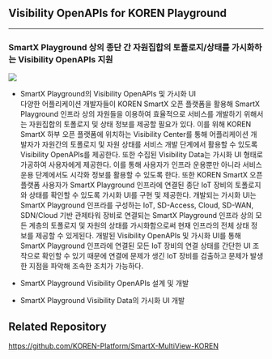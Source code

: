 ## Visibility OpenAPIs for KOREN Playground
--------------------------------------------
### SmartX Playground 상의 종단 간 자원집합의 토폴로지/상태를 가시화하는 Visibility OpenAPIs 지원

![](https://github.com/KOREN-Platform/Platform/blob/master/Images/2-2.png)

- SmartX Playground의 Visibility OpenAPIs 및 가시화 UI  
  다양한 어플리케이션 개발자들이 KOREN SmartX 오픈 플랫폼을 활용해 SmartX Playground 인프라 상의 자원들을 이용하여 효율적으로 서비스를 개발하기 위해서는 자원집합의 토폴로지 및 상태 정보를 제공할 필요가 있다. 이를 위해 KOREN SmartX 하부 오픈 플랫폼에 위치하는 Visibility Center를 통해 어플리케이션 개발자가 자원간의 토폴로지 및 자원 상태를 서비스 개발 단계에서 활용할 수 있도록 Visibility OpenAPIs를 제공한다. 또한 수집된 Visibility Data는 가시화 UI 형태로 가공하여 사용자에게 제공한다. 이를 통해 사용자가 인프라 운용뿐만 아니라 서비스 운용 단계에서도 시각화 정보를 활용할 수 있도록 한다. 또한 KOREN SmartX 오픈 플랫폼 사용자가 SmartX Playground 인프라에 연결된 종단 IoT 장비의 토폴로지와 상태를 확인할 수 있도록 가시화 UI를 구현 및 제공한다. 개발되는 가시화 UI는 SmartX Playground 인프라를 구성하는 IoT, SD-Access, Cloud, SD-WAN, SDN/Cloud 기반 관제타워 장비로 연결되는 SmartX Playground 인프라 상의 모든 계층의 토폴로지 및 자원의 상태를 가시화함으로써 현재 인프라의 전체 상태 정보를 제공할 수 있게된다. 개발된 Visibility OpenAPIs 및 가시화 UI를 통해 SmartX Playground 인프라에 연결된 모든 IoT 장비의 연결 상태를 간단한 UI 조작으로 확인할 수 있기 때문에 연결에 문제가 생긴 IoT 장비를 검출하고 문제가 발생한 지점을 파악해 조속한 조치가 가능하다.

- SmartX Playground Visibility OpenAPIs 설계 및 개발

- SmartX Playground Visibility Data의 가시화 UI 개발

Related Repository
----------------------------
https://github.com/KOREN-Platform/SmartX-MultiView-KOREN
